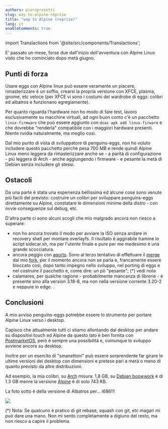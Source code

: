 ```yaml
---
authors: pieroproietti
slug: way-to-alpine-reprise
title: "way to Alpine (reprise)"
lang: it
enableComments: true
---
```


import Translactions from '@site/src/components/Translactions';

<Translactions />

E' passato un mese, forse due dall'inizio dell'avventura con Alpine Linux visto che ho cominciato dopo metà giugno. 

## Punti di forza
Usare eggs con Alpine linux può essere veramente un piacere, rimasterizzare è un soffio, crearsi la propria versione con XFCE, plasma, gnome, etc veloce (per XFCE vi sono i costumi del wardrobe di eggs: colibri ed albatros e funzionano egregiamente).

Per quanto riguarda l'hardware non ho modo di fare test, lavoro esclusivamente su macchine virtuali, ad ogni buon conto c'è un pacchetto `linux-firmware` che può essere aggiunto con `doas apk add linux-firware` e che dovrebbe "renderla" compatibile con i maggiori hardware presenti. Niente nvidia naturalmente, ma meglio così.

Dal mio punto di vista di sviluppatore di penguins-eggs, non ho voluto includere questo pacchetto perchè pesa 700 MB e rende quindi Alpine Linux meno leggera da rimasterizzare anche se - a parità di configurazione - più leggera  di Arch - anche aggiungendo i firmware - e pesante la metà di Debian senza includere gli stessi.

## Ostacoli

Da una parte è stata una esperienza bellissima ed alcune cose sono venute più facili del previsto: costruire un colibri per sviluppare penguins-eggs direttamente su Alpine, constatare le dimensioni minime della distro - con ovvie conseguenze sul debug, etc.

D'altra parte ci sono alcuni scogli che mio malgrado ancora non riesco a superare:
* non ho ancora trovato il modo per avviare la ISO senza andare in recovery shell per montare overlayfs. Il risultato è aggirabile tramine lo script sidecar.sh, ma per l'utente finale e pure per me medesimo è una grande scocciatura.
* ancora peggio con [aports](https://gitlab.alpinelinux.org/alpine/aports). Sono al terzo tentativo di effettuare il [merge](https://gitlab.alpinelinux.org/alpine/aports/-/merge_requests/70933) dal mio [fork](https://gitlab.alpinelinux.org/pieroproietti/aports), per il momento ancora non se parla e, francamente essere bloccato così, dopo tanto impegno nello sviluppo, nel porting di eggs e nel costruire il pacchetto è, come dire: un pò "pesante"; (*) vedi nota
* calamares, per qualche ragione - probabilmente mancanza di librerie - è presente sino alla version 3.18-8, ma non nella versione corrente 3.20-2  e neppure in edge.
.
## Conclusioni
A mio avviso penguins-eggs potrebbe essere lo strumento per portare Alpine Linux verso i desktop. 

Capisco che attualmente tutti ci stiamo allontando dal desktop per andare su dispositivi touch ed Alpine da questo lato è ben fornita con [PostmarketOS](https://postmarketos.org/), però è sempre una possibilità e, comunque lo sviluppo avviene ancora su desktop.

Inoltre per un esercito di "smanettoni" può essere sorprendente far girare le ultime versioni dei desktop con dimensioni e pretese pari a metà o meno di quanto previsto da altre distribuzioni.

Ad esempio, la mia colibri, su [Arch](https://sourceforge.net/projects/penguins-eggs/files/ISOS/arch/) misura: 1,8 GB, su [Debian boowwork](https://sourceforge.net/projects/penguins-eggs/files/ISOS/debian/bookworm/amd64/) è di 1.3 GB menre la versione [Alpine](https://sourceforge.net/projects/penguins-eggs/files/ISOS/alpine/) è di solo 743 KB.

La foto sotto è della versione di Albatros per... i686!!!

![](/images/albatros.png)

(*) Nota: Se qualcuno è pratico di git rebase, squash con git, etc magari mi può dare una mano. Non mi sento completamente a digiuno del resto, ma non riesco a capire il problema.


